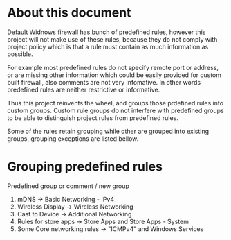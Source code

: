 
# About this document
Default Widnows firewall has bunch of predefined rules, however this project will not make use of these rules,
because they do not comply with project policy which is that a rule must contain as much information as possible.

For example most predefined rules do not specify remote port or address, or are missing other information which
could be easily provided for custom built firewall, also comments are not very infomative.
In other words predefined rules are neither restrictive or informative.

Thus this project reinvents the wheel, and groups those prdefined rules into custom groups.
Custom rule groups do not interfere with predefined groups to be able to distinguish project rules from predefined rules.

Some of the rules retain grouping while other are grouped into existing groups, grouping exceptions are listed bellow.

# Grouping predefined rules
Predefined group or comment / new group

1. mDNS -> Basic Networking - IPv4
2. Wireless Display -> Wireless Networking
3. Cast to Device -> Additional Networking
4. Rules for store apps -> Store Apps and Store Apps - System
5. Some Core networking rules -> "ICMPv4" and Windows Services
